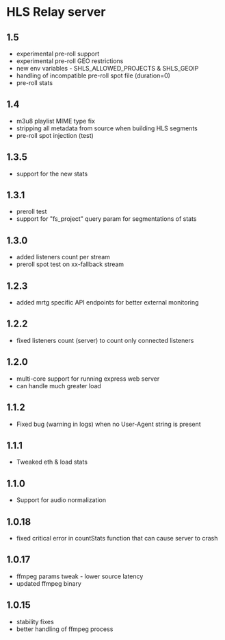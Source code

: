# HLS Relay server

## 1.5

- experimental pre-roll support
- experimental pre-roll GEO restrictions
- new env variables - SHLS_ALLOWED_PROJECTS & SHLS_GEOIP
- handling of incompatible pre-roll spot file (duration=0)
- pre-roll stats

## 1.4

- m3u8 playlist MIME type fix
- stripping all metadata from source when building HLS segments
- pre-roll spot injection (test)

## 1.3.5

- support for the new stats

## 1.3.1

- preroll test
- support for "fs_project" query param for segmentations of stats

## 1.3.0

- added listeners count per stream
- preroll spot test on xx-fallback stream

## 1.2.3

- added mrtg specific API endpoints for better external monitoring

## 1.2.2

- fixed listeners count (server) to count only connected listeners

## 1.2.0

- multi-core support for running express web server
- can handle much greater load

## 1.1.2

- Fixed bug (warning in logs) when no User-Agent string is present

## 1.1.1

- Tweaked eth & load stats

## 1.1.0

- Support for audio normalization

## 1.0.18

- fixed critical error in countStats function that can cause server to crash

## 1.0.17

- ffmpeg params tweak - lower source latency
- updated ffmpeg binary

## 1.0.15

- stability fixes
- better handling of ffmpeg process
